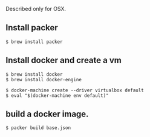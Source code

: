 Described only for OSX.

## Install packer

```
$ brew install packer
```

## Install docker and create a vm

```
$ brew install docker
$ brew install docker-engine

$ docker-machine create --driver virtualbox default
$ eval "$(docker-machine env default)"
```

## build a docker image.

```
$ packer build base.json
```
